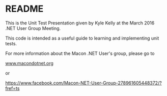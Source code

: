 # README #

This is the Unit Test Presentation given by Kyle Kelly at the March 2016 .NET User Group Meeting.  

This code is intended as a useful guide to learning and implementing unit tests.

For more information about the Macon .NET User's group, please go to

www.macondotnet.org

or

https://www.facebook.com/Macon-NET-User-Group-278961605448372/?fref=ts